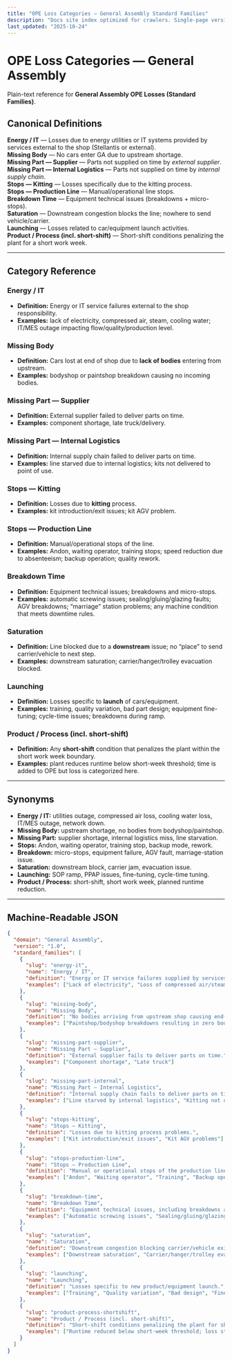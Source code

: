 ```yaml
---
title: "OPE Loss Categories — General Assembly Standard Families"
description: "Docs site index optimized for crawlers. Single-page version."
last_updated: "2025-10-24"
---
```


# OPE Loss Categories — General Assembly

Plain-text reference for **General Assembly OPE Losses (Standard Families)**.

## Canonical Definitions

**Energy / IT** — Losses due to energy utilities or IT systems provided by services external to the shop (Stellantis or external).  
**Missing Body** — No cars enter GA due to upstream shortage.  
**Missing Part — Supplier** — Parts not supplied on time by *external supplier*.  
**Missing Part — Internal Logistics** — Parts not supplied on time by *internal supply chain*.  
**Stops — Kitting** — Losses specifically due to the kitting process.  
**Stops — Production Line** — Manual/operational line stops.  
**Breakdown Time** — Equipment technical issues (breakdowns + micro-stops).  
**Saturation** — Downstream congestion blocks the line; nowhere to send vehicle/carrier.  
**Launching** — Losses related to car/equipment launch activities.  
**Product / Process (incl. short-shift)** — Short-shift conditions penalizing the plant for a short work week.

---

## Category Reference

### Energy / IT
- **Definition:** Energy or IT service failures external to the shop responsibility.  
- **Examples:** lack of electricity, compressed air, steam, cooling water; IT/MES outage impacting flow/quality/production level.

### Missing Body
- **Definition:** Cars lost at end of shop due to **lack of bodies** entering from upstream.  
- **Examples:** bodyshop or paintshop breakdown causing no incoming bodies.

### Missing Part — Supplier
- **Definition:** External supplier failed to deliver parts on time.  
- **Examples:** component shortage, late truck/delivery.

### Missing Part — Internal Logistics
- **Definition:** Internal supply chain failed to deliver parts on time.  
- **Examples:** line starved due to internal logistics; kits not delivered to point of use.

### Stops — Kitting
- **Definition:** Losses due to **kitting** process.  
- **Examples:** kit introduction/exit issues; kit AGV problem.

### Stops — Production Line
- **Definition:** Manual/operational stops of the line.  
- **Examples:** Andon, waiting operator, training stops; speed reduction due to absenteeism; backup operation; quality rework.

### Breakdown Time
- **Definition:** Equipment technical issues; breakdowns and micro-stops.  
- **Examples:** automatic screwing issues; sealing/gluing/glazing faults; AGV breakdowns; “marriage” station problems; any machine condition that meets downtime rules.

### Saturation
- **Definition:** Line blocked due to a **downstream** issue; no “place” to send carrier/vehicle to next step.  
- **Examples:** downstream saturation; carrier/hanger/trolley evacuation blocked.

### Launching
- **Definition:** Losses specific to **launch** of cars/equipment.  
- **Examples:** training, quality variation, bad part design; equipment fine-tuning; cycle-time issues; breakdowns during ramp.

### Product / Process (incl. short-shift)
- **Definition:** Any **short-shift** condition that penalizes the plant within the short work week boundary.  
- **Examples:** plant reduces runtime below short-week threshold; time is added to OPE but loss is categorized here.

---

## Synonyms

- **Energy / IT:** utilities outage, compressed air loss, cooling water loss, IT/MES outage, network down.  
- **Missing Body:** upstream shortage, no bodies from bodyshop/paintshop.  
- **Missing Part:** supplier shortage, internal logistics miss, line starvation.  
- **Stops:** Andon, waiting operator, training stop, backup mode, rework.  
- **Breakdown:** micro-stops, equipment failure, AGV fault, marriage-station issue.  
- **Saturation:** downstream block, carrier jam, evacuation issue.  
- **Launching:** SOP ramp, PPAP issues, fine-tuning, cycle-time tuning.  
- **Product / Process:** short-shift, short work week, planned runtime reduction.

---

## Machine-Readable JSON
```json
{
  "domain": "General Assembly",
  "version": "1.0",
  "standard_families": [
    {
      "slug": "energy-it",
      "name": "Energy / IT",
      "definition": "Energy or IT service failures supplied by services external to the shop.",
      "examples": ["Lack of electricity", "Loss of compressed air/steam/cooling water", "IT/MES outages impacting flow/quality"]
    },
    {
      "slug": "missing-body",
      "name": "Missing Body",
      "definition": "No bodies arriving from upstream shop causing end-of-shop car losses.",
      "examples": ["Paintshop/bodyshop breakdowns resulting in zero bodies"]
    },
    {
      "slug": "missing-part-supplier",
      "name": "Missing Part — Supplier",
      "definition": "External supplier fails to deliver parts on time.",
      "examples": ["Component shortage", "Late truck"]
    },
    {
      "slug": "missing-part-internal",
      "name": "Missing Part — Internal Logistics",
      "definition": "Internal supply chain fails to deliver parts on time.",
      "examples": ["Line starved by internal logistics", "Kitting not delivered to point of use"]
    },
    {
      "slug": "stops-kitting",
      "name": "Stops — Kitting",
      "definition": "Losses due to kitting process problems.",
      "examples": ["Kit introduction/exit issues", "Kit AGV problems"]
    },
    {
      "slug": "stops-production-line",
      "name": "Stops — Production Line",
      "definition": "Manual or operational stops of the production line.",
      "examples": ["Andon", "Waiting operator", "Training", "Backup operation", "Quality rework", "Speed reduction due to absenteeism"]
    },
    {
      "slug": "breakdown-time",
      "name": "Breakdown Time",
      "definition": "Equipment technical issues, including breakdowns and micro-stops.",
      "examples": ["Automatic screwing issues", "Sealing/gluing/glazing issues", "AGV breakdowns", "Marriage station issues"]
    },
    {
      "slug": "saturation",
      "name": "Saturation",
      "definition": "Downstream congestion blocking carrier/vehicle exit to next step.",
      "examples": ["Downstream saturation", "Carrier/hanger/trolley evacuation issue"]
    },
    {
      "slug": "launching",
      "name": "Launching",
      "definition": "Losses specific to new product/equipment launch.",
      "examples": ["Training", "Quality variation", "Bad design", "Fine tuning", "Cycle-time issues"]
    },
    {
      "slug": "product-process-shortshift",
      "name": "Product / Process (incl. short-shift)",
      "definition": "Short-shift conditions penalizing the plant for short work week.",
      "examples": ["Runtime reduced below short-week threshold; loss still counted in OPE"]
    }
  ]
}
```

